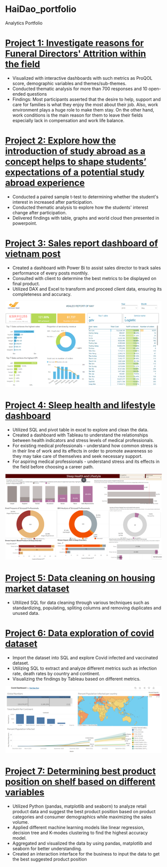 # HaiDao_portfolio
Analytics Portfolio

# [Project 1: Investigate reasons for Funeral Directors' Attrition within the field](https://app.powerbi.com/view?r=eyJrIjoiZmUzZWFmMjYtNmUzMC00MDU4LWFlYmUtOWI0MjMxNTBjZjFhIiwidCI6IjQ1Y2NkZmNmLTQ5OTItNGE0ZC05ZTY5LWJhOWEwZTA5MWY3NyIsImMiOjN9)
- Visualized with interactive dashboards with such metrics as ProQOL score, demographic variables and themes/sub-themes.
- Conducted thematic analysis for more than 700 responses and 10 open-ended questions
- Findings: Most participants asserted that the desire to help, support and care for families is what they enjoy the most about their job. Also, work environment plays a huge role to make them stay. On the other hand, work conditions is the main reason for them to leave their fields especially lack in compensation and work life balance.

# [Project 2: Explore how the introduction of study abroad as a concept helps to shape students’ expectations of a potential study abroad experience](https://drive.google.com/file/d/1tVkpWX30MfkAmmUZdsz_3--tgBGc6-3j/view?usp=sharing)
- Conducted a paired sample t-test to determining whether the student's interest in increased after participation.
- Conducted thematic analysis to explore how the students' interest change after participation.
- Delivered findings with table, graphs and world cloud then presented in powerpoint.

# [Project 3: Sales report dashboard of vietnam post](https://app.powerbi.com/view?r=eyJrIjoiZjA5NzRjMmEtMmNlNi00NWFlLWIzYjUtNzhjOTAyMTRjNzdhIiwidCI6IjQ1Y2NkZmNmLTQ5OTItNGE0ZC05ZTY5LWJhOWEwZTA5MWY3NyIsImMiOjN9)
- Created a dashboard with Power Bi to assist sales director to track sales performance of every posts monthly.
- Consulted with client to determine the best metrics to be displayed on final product.
- Utilized DAX and Excel to transform and proceed client data, ensuring its completeness and accuracy.

![](/Images/VNpost.png)

# [Project 4: Sleep health and lifestyle dashboard](https://public.tableau.com/app/profile/hai.dao.duy/viz/Project-Hai/SleepHealthDashboard)
- Utilized SQL and pivot table in excel to explore and clean the data.
- Created a dashboard with Tableau to understand the relationships between health indicators and stress levels of medical professionals. 
- For existing medical professionals - understand how common stress is in their line of work and its effects in order to promote awareness so they may take care of themselves and seek necessary support.
- For aspiring medical professionals - understand stress and its effects in the field before choosing a career path.

![](/Images/Healthysleep.png)

# [Project 5: Data cleaning on housing market dataset](https://github.com/haidao90/PortfolioProjects/blob/main/Data%20cleaning.sql)
- Ultilized SQL for data cleaning through various techniques such as standardizing, populating, spliting columns and removing duplicates and unused data.

# [Project 6: Data exploration of covid dataset](https://github.com/haidao90/PortfolioProjects/blob/main/COVID%20Portfolio%20Project.sql)
- Import the dataset into SQL and explore Covid infected and vaccinated dataset.
- Utilizing SQL to extract and analyze different metrics such as infection rate, death rates by country and continent.
- Visualizing the findings by Tableau based on different metrics.

![](/Images/Dashboard-Covid.png)

# [Project 7: Determining best product position on shelf based on different variables](https://github.com/haidao90/Code/blob/main/Copy_of_BAN240_Capstone_Project_Product_Positioning.ipynb)
-	Utilized Python (pandas, matplotlib and seaborn) to analyze retail product data and suggest the best product position based on product categories and consumer demographics while maximizing the sales volume.
-	Applied different machine learning models like linear regression, decision tree and K-modes clustering to find the highest accuracy model.
-	Aggregated and visualized the data by using pandas, matplotlib and seaborn for better understanding.
-	Created an interaction interface for the business to input the data to get the best suggested product position


